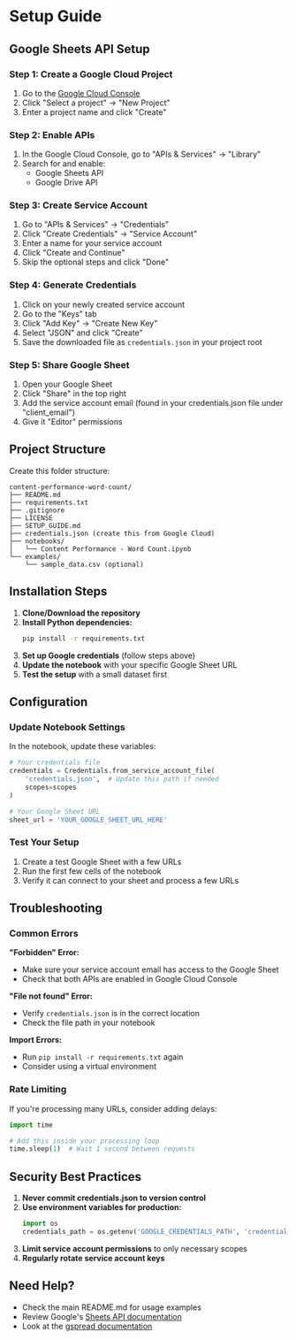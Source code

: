 # Setup Guide

## Google Sheets API Setup

### Step 1: Create a Google Cloud Project

1. Go to the [Google Cloud Console](https://console.cloud.google.com/)
2. Click "Select a project" → "New Project"
3. Enter a project name and click "Create"

### Step 2: Enable APIs

1. In the Google Cloud Console, go to "APIs & Services" → "Library"
2. Search for and enable:
   - Google Sheets API
   - Google Drive API

### Step 3: Create Service Account

1. Go to "APIs & Services" → "Credentials"
2. Click "Create Credentials" → "Service Account"
3. Enter a name for your service account
4. Click "Create and Continue"
5. Skip the optional steps and click "Done"

### Step 4: Generate Credentials

1. Click on your newly created service account
2. Go to the "Keys" tab
3. Click "Add Key" → "Create New Key"
4. Select "JSON" and click "Create"
5. Save the downloaded file as `credentials.json` in your project root

### Step 5: Share Google Sheet

1. Open your Google Sheet
2. Click "Share" in the top right
3. Add the service account email (found in your credentials.json file under "client_email")
4. Give it "Editor" permissions

## Project Structure

Create this folder structure:

```
content-performance-word-count/
├── README.md
├── requirements.txt
├── .gitignore
├── LICENSE
├── SETUP_GUIDE.md
├── credentials.json (create this from Google Cloud)
├── notebooks/
│   └── Content Performance - Word Count.ipynb
└── examples/
    └── sample_data.csv (optional)
```

## Installation Steps

1. **Clone/Download the repository**
2. **Install Python dependencies:**
   ```bash
   pip install -r requirements.txt
   ```
3. **Set up Google credentials** (follow steps above)
4. **Update the notebook** with your specific Google Sheet URL
5. **Test the setup** with a small dataset first

## Configuration

### Update Notebook Settings

In the notebook, update these variables:

```python
# Your credentials file
credentials = Credentials.from_service_account_file(
    'credentials.json',  # Update this path if needed
    scopes=scopes
)

# Your Google Sheet URL
sheet_url = 'YOUR_GOOGLE_SHEET_URL_HERE'
```

### Test Your Setup

1. Create a test Google Sheet with a few URLs
2. Run the first few cells of the notebook
3. Verify it can connect to your sheet and process a few URLs

## Troubleshooting

### Common Errors

**"Forbidden" Error:**
- Make sure your service account email has access to the Google Sheet
- Check that both APIs are enabled in Google Cloud Console

**"File not found" Error:**
- Verify `credentials.json` is in the correct location
- Check the file path in your notebook

**Import Errors:**
- Run `pip install -r requirements.txt` again
- Consider using a virtual environment

### Rate Limiting

If you're processing many URLs, consider adding delays:

```python
import time

# Add this inside your processing loop
time.sleep(1)  # Wait 1 second between requests
```

## Security Best Practices

1. **Never commit credentials.json to version control**
2. **Use environment variables for production:**
   ```python
   import os
   credentials_path = os.getenv('GOOGLE_CREDENTIALS_PATH', 'credentials.json')
   ```
3. **Limit service account permissions** to only necessary scopes
4. **Regularly rotate service account keys**

## Need Help?

- Check the main README.md for usage examples
- Review Google's [Sheets API documentation](https://developers.google.com/sheets/api)
- Look at the [gspread documentation](https://docs.gspread.org/)